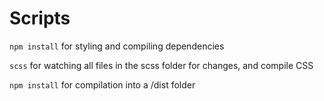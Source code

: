 # Scripts

`npm install` for styling and compiling dependencies

`scss` for watching all files in the scss folder for changes, and compile CSS

`npm install` for compilation into a /dist folder
